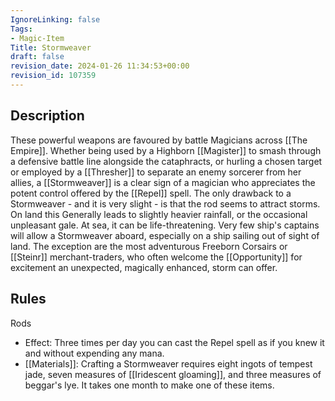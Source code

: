 ```yaml
---
IgnoreLinking: false
Tags:
- Magic-Item
Title: Stormweaver
draft: false
revision_date: 2024-01-26 11:34:53+00:00
revision_id: 107359
---
```


## Description
These powerful weapons are favoured by battle Magicians across [[The Empire]]. Whether being used by a Highborn [[Magister]] to smash through a defensive battle line alongside the cataphracts, or hurling a chosen target  or employed by a [[Thresher]] to separate an enemy sorcerer from her allies, a [[Stormweaver]] is a clear sign of a magician who appreciates the potent control offered by the [[Repel]] spell.
The only drawback to a Stormweaver - and it is very slight - is that the rod seems to attract storms. On land this Generally leads to slightly heavier rainfall, or the occasional unpleasant gale. At sea, it can be life-threatening. Very few ship's captains will allow a Stormweaver aboard, especially on a ship sailing out of sight of land. The exception are the most adventurous Freeborn Corsairs or [[Steinr]] merchant-traders, who often welcome the [[Opportunity]] for excitement an unexpected, magically enhanced, storm can offer.
## Rules
Rods
* Effect: Three times per day you can cast the Repel spell as if you knew it and without expending any mana.
* [[Materials]]: Crafting a Stormweaver requires eight ingots of tempest jade, seven measures of [[Iridescent gloaming]], and three  measures of beggar's lye. It takes one month to make one of these items.